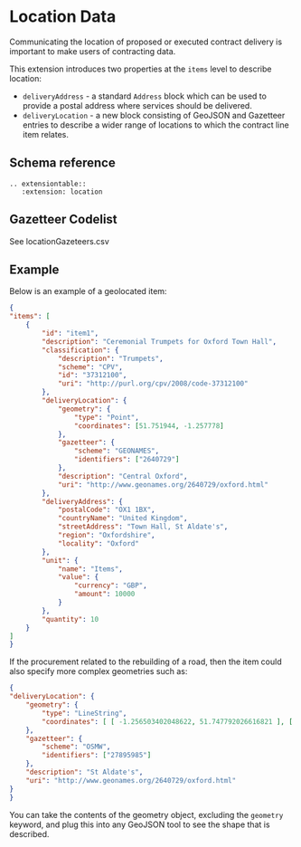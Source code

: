 # Location Data

Communicating the location of proposed or executed contract delivery is important to make users of contracting data. 

This extension introduces two properties at the ```items``` level to describe location:

* ```deliveryAddress``` - a standard ```Address``` block which can be used to provide a postal address where services should be delivered.
* ```deliveryLocation``` - a new block consisting of GeoJSON and Gazetteer entries to describe a wider range of locations to which the contract line item relates.

## Schema reference

```eval_rst
.. extensiontable::
   :extension: location
```

## Gazetteer Codelist

See locationGazeteers.csv

## Example
Below is an example of a geolocated item:

```json
{
"items": [
    {
        "id": "item1",
        "description": "Ceremonial Trumpets for Oxford Town Hall",
        "classification": {
            "description": "Trumpets",
            "scheme": "CPV",
            "id": "37312100",
            "uri": "http://purl.org/cpv/2008/code-37312100"
        },
        "deliveryLocation": {
            "geometry": {
                "type": "Point",
                "coordinates": [51.751944, -1.257778]
            },
            "gazetteer": {
                "scheme": "GEONAMES",
                "identifiers": ["2640729"]
            },
            "description": "Central Oxford",
            "uri": "http://www.geonames.org/2640729/oxford.html"
        },
        "deliveryAddress": {
            "postalCode": "OX1 1BX",
            "countryName": "United Kingdom",
            "streetAddress": "Town Hall, St Aldate's",
            "region": "Oxfordshire",
            "locality": "Oxford"
        },
        "unit": {
            "name": "Items",
            "value": {
                "currency": "GBP",
                "amount": 10000
            }
        },
        "quantity": 10
    }
]
}
```

If the procurement related to the rebuilding of a road, then the item could also specify more complex geometries such as:

```json
{
"deliveryLocation": {
    "geometry": {
        "type": "LineString",
        "coordinates": [ [ -1.256503402048622, 51.747792026616821 ], [ -1.256477837243949, 51.747500168748303 ], [ -1.256466773131763, 51.747365723021403 ], [ -1.256471969911729, 51.747246699996332 ], [ -1.256481860557471, 51.747182243160943 ], [ -1.256497618535434, 51.747079648666102 ] ]
    },
    "gazetteer": {
        "scheme": "OSMW",
        "identifiers": ["27895985"]
    },
    "description": "St Aldate's",
    "uri": "http://www.geonames.org/2640729/oxford.html"
}
}
```

You can take the contents of the geometry object, excluding the ```geometry``` keyword, and plug this into any GeoJSON tool to see the shape that is described. 
